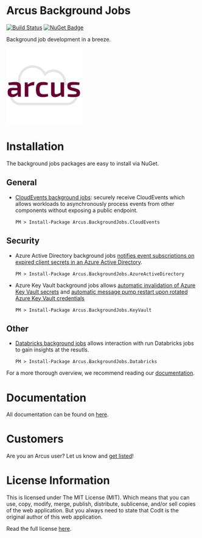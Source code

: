 # Arcus Background Jobs

[![Build Status](https://dev.azure.com/codit/Arcus/_apis/build/status/Commit%20builds/CI%20-%20Arcus.BackgroundJobs?branchName=master)](https://dev.azure.com/codit/Arcus/_build/latest?definitionId=794&branchName=master)
[![NuGet Badge](https://buildstats.info/nuget/Arcus.BackgroundJobs.CloudEvents?includePreReleases=true)](https://www.nuget.org/packages/Arcus.BackgroundJobs.CloudEvents/)

Background job development in a breeze.

![Arcus](https://raw.githubusercontent.com/arcus-azure/arcus/master/media/arcus.png)

# Installation
The background jobs packages are easy to install via NuGet.

## General
  - [CloudEvents background jobs](https://background-jobs.arcus-azure.net/Features/General/receive-cloudevents-job): securely receive CloudEvents which allows workloads to asynchronously process events from other components without exposing a public endpoint.
    ```shell
    PM > Install-Package Arcus.BackgroundJobs.CloudEvents
    ```
## Security
  - Azure Active Directory background jobs [notifies event subscriptions on expired client secrets in an Azure Active Directory](https://background-jobs.arcus-azure.net/Features/azureactivedirectory/client-secret-expiration-job/).
    ```shell
    PM > Install-Package Arcus.BackgroundJobs.AzureActiveDirectory
    ```
  - Azure Key Vault background jobs allows [automatic invalidation of Azure Key Vault secrets](https://background-jobs.arcus-azure.net/Features/Security/auto-invalidate-secrets) and [automatic message pump restart upon rotated Azure Key Vault credentials](https://background-jobs.arcus-azure.net/Features/Security/auto-restart-servicebus-messagepump-on-rotated-credentials)
    ```shell
    PM > Install-Package Arcus.BackgroundJobs.KeyVault
    ```
## Other
  - [Databricks background jobs](https://background-jobs.arcus-azure.net/Features/Databricks/gain-insights) allows interaction with run Databricks jobs to gain insights at the resutls.
    ```shell
    PM > Install-Package Arcus.BackgroundJobs.Databricks
    ```

For a more thorough overview, we recommend reading our [documentation](#documentation).

# Documentation
All documentation can be found on [here](https://background-jobs.arcus-azure.net/).

# Customers
Are you an Arcus user? Let us know and [get listed](https://bit.ly/become-a-listed-arcus-user)!

# License Information
This is licensed under The MIT License (MIT). Which means that you can use, copy, modify, merge, publish, distribute, sublicense, and/or sell copies of the web application. But you always need to state that Codit is the original author of this web application.

Read the full license [here](https://github.com/arcus-azure/arcus.backgroundjobs/blob/master/LICENSE).
